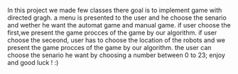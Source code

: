 In this project we made few classes there goal is to implement game with directed gragh.
a menu is presented to the user and he  choose the senario and  wether he want the automat game and manual game.
if user choose the first,we present the game procces of the game by our algorithm.
if user choose the seceond, user has to choose the location of the robots and  we present the game procces of the game by our algorithm.
the user can choose the senario he want by choosing a number between 0 to 23;
enjoy and  good luck ! :)
